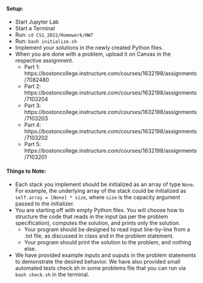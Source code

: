 #### Setup:
<ul>
	<li> Start Jupyter Lab</li>
	<li> Start a Terminal</li>
	<li> Run: <code>cd CS1_2022/Homework/HW7</code></li>
	<li> Run: <code>bash initialize.sh</code></li>
	<li> Implement your solutions in the newly created Python files.</li>
	<li> When you are done with a problem, upload it on Canvas in the respective assignment.
		<ul>
		<li> Part 1: https://bostoncollege.instructure.com/courses/1632198/assignments/7082480 </li>
		<li> Part 2: https://bostoncollege.instructure.com/courses/1632198/assignments/7103204 </li>
		<li> Part 3: https://bostoncollege.instructure.com/courses/1632198/assignments/7103203 </li>
		<li> Part 4: https://bostoncollege.instructure.com/courses/1632198/assignments/7103202 </li>
		<li> Part 5: https://bostoncollege.instructure.com/courses/1632198/assignments/7103201 </li>
		</ul>
	</li>
</ul>

#### Things to Note: 

<ul>
	<li> Each stack you implement should be initialized as an array of type <code>None</code>. For example, the underlying array of the stack could be initialized as <code>self.array = [None] * size</code>, where <code>size</code> is the capacity argument passed to the initializer.
		</pre>
	</li>
	<li> You are starting off with empty Python files. You will choose how to structure the code that reads in the input (as per the problem specification), computes the solution, and prints only the solution.
		<ul>
			<li>Your program should be designed to read input line-by-line from a .txt file, as discussed in class and in the problem statement.</li>
			<li>Your program should print the solution to the problem, and nothing else.</li>
		</ul>
	</li>
	<li>We have provided example inputs and ouputs in the problem statements to demonstrate the desired behavior. We have also provided small automated tests check.sh in some problems file that you can run via <code>bash check.sh</code> in the terminal.</li>
</ul>
